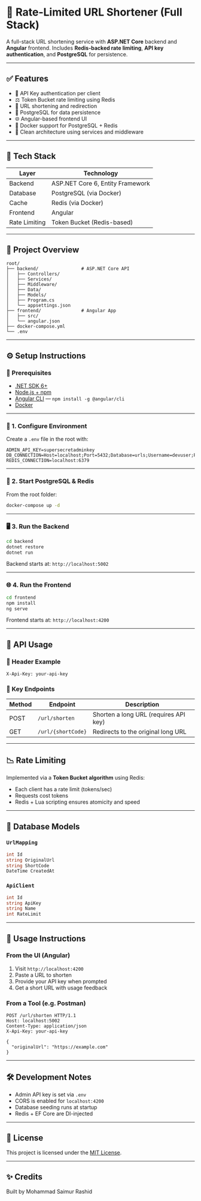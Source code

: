 # 🔗 Rate-Limited URL Shortener (Full Stack)

A full-stack URL shortening service with **ASP.NET Core** backend and **Angular** frontend. Includes **Redis-backed rate limiting**, **API key authentication**, and **PostgreSQL** for persistence.

---

## ✅ Features

- 🔐 API Key authentication per client
- ⚖️ Token Bucket rate limiting using Redis
- 🔗 URL shortening and redirection
- 🧠 PostgreSQL for data persistence
- 🌐 Angular-based frontend UI
- 🐳 Docker support for PostgreSQL + Redis
- 🧱 Clean architecture using services and middleware

---

## 🚀 Tech Stack

| Layer         | Technology                        |
|---------------|------------------------------------|
| Backend       | ASP.NET Core 6, Entity Framework   |
| Database      | PostgreSQL (via Docker)            |
| Cache         | Redis (via Docker)                 |
| Frontend      | Angular                            |
| Rate Limiting | Token Bucket (Redis-based)         |

---

## 📂 Project Overview

```
root/
├── backend/                # ASP.NET Core API
│   ├── Controllers/
│   ├── Services/
│   ├── Middleware/
│   ├── Data/
│   ├── Models/
│   ├── Program.cs
│   └── appsettings.json
├── frontend/               # Angular App
│   ├── src/
│   └── angular.json
├── docker-compose.yml
└── .env
```

---

## ⚙️ Setup Instructions

### 🔧 Prerequisites
- [.NET SDK 6+](https://dotnet.microsoft.com/download)
- [Node.js + npm](https://nodejs.org/)
- [Angular CLI](https://angular.io/cli) — `npm install -g @angular/cli`
- [Docker](https://www.docker.com/)

---

### 🔑 1. Configure Environment

Create a `.env` file in the root with:

```
ADMIN_API_KEY=supersecretadminkey
DB_CONNECTION=Host=localhost;Port=5432;Database=urls;Username=devuser;Password=devpass
REDIS_CONNECTION=localhost:6379
```

---

### 🐳 2. Start PostgreSQL & Redis

From the root folder:

```bash
docker-compose up -d
```

---

### 🖥️ 3. Run the Backend

```bash
cd backend
dotnet restore
dotnet run
```

Backend starts at: `http://localhost:5002`

---

### 🌐 4. Run the Frontend

```bash
cd frontend
npm install
ng serve
```

Frontend starts at: `http://localhost:4200`

---

## 🔌 API Usage

### 🔐 Header Example
```http
X-Api-Key: your-api-key
```

### 🔗 Key Endpoints

| Method | Endpoint               | Description                          |
|--------|------------------------|--------------------------------------|
| POST   | `/url/shorten`         | Shorten a long URL (requires API key)|
| GET    | `/url/{shortCode}`     | Redirects to the original long URL    |

---

## 📉 Rate Limiting

Implemented via a **Token Bucket algorithm** using Redis:

- Each client has a rate limit (tokens/sec)
- Requests cost tokens
- Redis + Lua scripting ensures atomicity and speed

---

## 🧱 Database Models

### `UrlMapping`
```csharp
int Id
string OriginalUrl
string ShortCode
DateTime CreatedAt
```

### `ApiClient`
```csharp
int Id
string ApiKey
string Name
int RateLimit
```

---

## 🧪 Usage Instructions

### From the UI (Angular)
1. Visit `http://localhost:4200`
2. Paste a URL to shorten
3. Provide your API key when prompted
4. Get a short URL with usage feedback

### From a Tool (e.g. Postman)
```http
POST /url/shorten HTTP/1.1
Host: localhost:5002
Content-Type: application/json
X-Api-Key: your-api-key

{
  "originalUrl": "https://example.com"
}
```

---

## 🛠 Development Notes

- Admin API key is set via `.env`
- CORS is enabled for `localhost:4200`
- Database seeding runs at startup
- Redis + EF Core are DI-injected

---

## 🧪 License

This project is licensed under the [MIT License](LICENSE).

---

## ✨ Credits

Built by Mohammad Saimur Rashid
